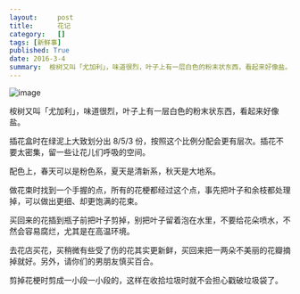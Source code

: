```yaml
---
layout:     post
title:      花记
category:   []
tags: [新鲜事]
published: True
date: 2016-3-4
summary:  桉树又叫「尤加利」，味道很烈，叶子上有一层白色的粉末状东西，看起来好像盐。插花盒时在绿泥上大致划分出 8/5/3 份，按照这个比例分配会更有层次。插花不要太密集，留一些让花儿们呼吸的空间。配色上，春天可以是粉色系，夏天是清新系，秋天是大地系。做花束时找到一个手握的点，所有的花梗都经过... 
--- 
```

  ![image](http://7xldlp.com1.z0.glb.clouddn.com/blog%2Fimage%2Fflowers.jpg)  
  
桉树又叫「尤加利」，味道很烈，叶子上有一层白色的粉末状东西，看起来好像盐。
  
插花盒时在绿泥上大致划分出 8/5/3 份，按照这个比例分配会更有层次。插花不要太密集，留一些让花儿们呼吸的空间。
  
配色上，春天可以是粉色系，夏天是清新系，秋天是大地系。  

做花束时找到一个手握的点，所有的花梗都经过这个点，事先把叶子和余枝都处理掉，可以做出更细、却更饱满的花束。  

买回来的花插到瓶子前把叶子剪掉，别把叶子留着泡在水里，不要给花朵喷水，不然会容易腐烂，尤其是在高温环境。  
  
去花店买花，买稍微有些受了伤的花其实更新鲜，买回来把一两朵不美丽的花瓣摘掉就好。另外，请你们的男朋友慎买百合。
  
剪掉花梗时剪成一小段一小段的，这样在收拾垃圾时就不会担心戳破垃圾袋了。
  
